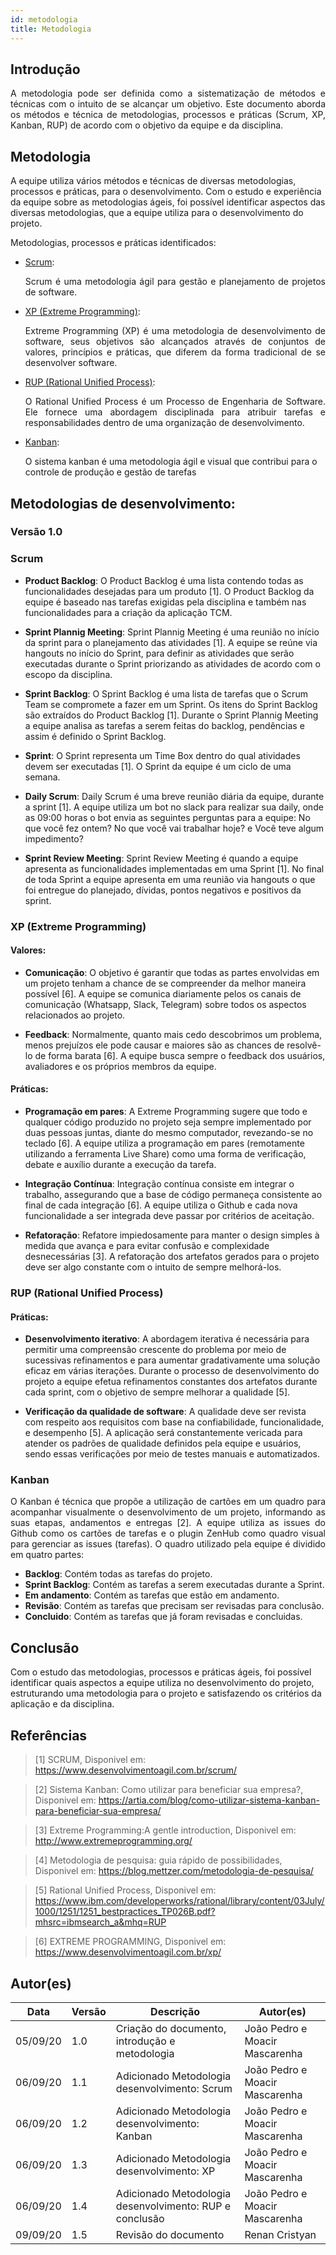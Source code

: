 ```yaml
---
id: metodologia
title: Metodologia
---
```



## Introdução

<p align = "justify">
A metodologia pode ser definida como a sistematização de métodos e técnicas com o intuito de se alcançar um objetivo. Este documento aborda os métodos e técnica de metodologias, processos e práticas (Scrum, XP, Kanban, RUP) de acordo com o objetivo da equipe e da disciplina.
</p>

## Metodologia
A equipe utiliza vários métodos e técnicas de diversas metodologias, processos e práticas, para o desenvolvimento. Com o estudo e  experiência da equipe sobre as metodologias ágeis, foi possível identificar aspectos das diversas metodologias, que a equipe utiliza para o desenvolvimento do projeto.

Metodologias, processos e práticas identificados:


- [Scrum](https://www.desenvolvimentoagil.com.br/scrum/):<p align = "justify">
Scrum é uma metodologia ágil para gestão e planejamento de projetos de software.
</p>

- [XP (Extreme Programming)](https://www.desenvolvimentoagil.com.br/xp/):<p align = "justify">
Extreme Programming (XP) é uma metodologia de desenvolvimento de software, seus objetivos são alcançados através de conjuntos de valores, princípios e práticas, que diferem da forma tradicional de se desenvolver software.
</p>

- [RUP (Rational Unified Process)](https://www.ibm.com/developerworks/rational/library/content/03July/1000/1251/1251_bestpractices_TP026B.pdf?mhsrc=ibmsearch_a&mhq=RUP):<p align = "justify">
O Rational Unified Process é um Processo de Engenharia de Software. Ele fornece uma abordagem disciplinada para atribuir
tarefas e responsabilidades dentro de uma organização de desenvolvimento.
<p>

- [Kanban](https://artia.com/blog/como-utilizar-sistema-kanban-para-beneficiar-sua-empresa/):</p>
    O sistema kanban é uma metodologia ágil e visual que contribui para o controle de produção e gestão de tarefas
<p align = "justify">


## Metodologias de desenvolvimento:

### Versão 1.0

### Scrum

- **Product Backlog**: O Product Backlog é uma lista contendo todas as funcionalidades desejadas para um produto [1]. O Product Backlog da equipe é baseado nas tarefas exigidas pela disciplina e também nas funcionalidades para a criação da aplicação TCM.
 
- **Sprint Plannig Meeting**: Sprint Plannig Meeting é uma reunião no início da sprint para o planejamento das atividades [1]. A equipe se reúne via hangouts no início do Sprint, para definir as atividades que serão executadas durante o Sprint priorizando as atividades de acordo com o escopo da disciplina.
 
- **Sprint Backlog**: O Sprint Backlog é uma lista de tarefas que o Scrum Team se compromete a fazer em um Sprint. Os itens do Sprint Backlog são extraídos do Product Backlog [1]. Durante o Sprint Plannig Meeting a equipe analisa as tarefas a serem feitas do backlog, pendências e assim é definido o Sprint Backlog.
 
- **Sprint**: O Sprint representa um Time Box dentro do qual atividades devem ser executadas [1]. O Sprint da equipe é um ciclo de uma semana.
 
- **Daily Scrum**: Daily Scrum é uma breve reunião diária da equipe, durante a sprint [1]. A equipe utiliza um bot no slack para realizar sua daily, onde as 09:00 horas o bot envia as seguintes perguntas para a equipe: No que você fez ontem? No que você vai trabalhar hoje? e Você teve algum impedimento?
 
- **Sprint Review Meeting**: Sprint Review Meeting é quando a equipe apresenta as funcionalidades implementadas em uma Sprint [1]. No final de toda Sprint a equipe apresenta em uma reunião via hangouts o que foi entregue do planejado, dívidas, pontos negativos e positivos da sprint.

### XP (Extreme Programming)

#### Valores:

- **Comunicação**: O objetivo é garantir que todas as partes envolvidas em um projeto tenham a chance de se compreender da melhor maneira possível [6]. A equipe se comunica diariamente pelos os canais de comunicação (Whatsapp, Slack, Telegram) sobre todos os aspectos  relacionados ao projeto.
 
- **Feedback**: Normalmente, quanto mais cedo descobrimos um problema, menos prejuízos ele pode causar e maiores são as chances de resolvê-lo de forma barata [6]. A equipe busca sempre o feedback dos usuários, avaliadores e os próprios membros da equipe.

#### Práticas: 

- **Programação em pares**: A Extreme Programming sugere que todo e qualquer código produzido no projeto seja sempre implementado por duas pessoas juntas, diante do mesmo computador, revezando-se no teclado [6]. A equipe utiliza a programação em pares (remotamente utilizando a ferramenta Live Share) como uma forma de verificação, debate e auxílio durante a execução da tarefa.

- **Integração Contínua**: Integração contínua consiste em integrar o trabalho, assegurando que a base de código permaneça consistente ao final de cada integração [6]. A equipe utiliza o Github e cada nova funcionalidade a ser integrada deve passar por critérios de aceitação.

- **Refatoração**: Refatore impiedosamente para manter o design simples à medida que avança e para evitar confusão e complexidade desnecessárias [3]. A refatoração dos artefatos gerados para o projeto deve ser algo constante com o intuito de sempre melhorá-los.


### RUP (Rational Unified Process)

#### Práticas:

- **Desenvolvimento iterativo**: A
abordagem iterativa é necessária para permitir uma compreensão crescente do problema por meio de sucessivas
refinamentos e para aumentar gradativamente uma solução eficaz em várias iterações. Durante o processo de desenvolvimento do projeto a equipe efetua refinamentos constantes dos artefatos durante cada sprint, com o objetivo de sempre melhorar a qualidade [5]. 

- **Verificação da qualidade de software**: A qualidade deve ser revista com
respeito aos requisitos com base na confiabilidade, funcionalidade, e desempenho [5]. A aplicação será constantemente vericada para atender os padrões de qualidade definidos pela equipe e usuários, sendo essas verificações por meio de testes manuais e automatizados. 

<!-- - **Controlar mudanças no software**: O processo descreve -->

### Kanban

<p align = "justify">
O Kanban é técnica que propõe a utilização de cartões em um quadro para acompanhar visualmente o desenvolvimento de um projeto, informando as suas etapas, andamentos e entregas [2]. A equipe utiliza as issues do Github como os cartões de tarefas e o plugin ZenHub como quadro visual para gerenciar as issues (tarefas). O quadro utilizado pela equipe é dividido em quatro partes:
</p>

- **Backlog**: Contém todas as tarefas do projeto. 
- **Sprint Backlog**: Contém as tarefas a serem executadas durante a Sprint.
- **Em andamento**: Contém as tarefas que estão em andamento.
- **Revisão**: Contém as tarefas que precisam ser revisadas para conclusão.
- **Concluido**: Contém as tarefas que já foram revisadas e concluidas.


## Conclusão

<p align = "justify">

Com o estudo das metodologias, processos e práticas ágeis, foi possível identificar quais aspectos a equipe utiliza no desenvolvimento do projeto, estruturando uma metodologia para o projeto e satisfazendo os critérios da aplicação e da disciplina.

</p>

## Referências

> [1] SCRUM, Disponivel em: https://www.desenvolvimentoagil.com.br/scrum/

> [2] Sistema Kanban: Como utilizar para beneficiar sua empresa?, Disponivel em: https://artia.com/blog/como-utilizar-sistema-kanban-para-beneficiar-sua-empresa/

> [3] Extreme Programming:A gentle introduction, Disponivel em: http://www.extremeprogramming.org/

> [4] Metodologia de pesquisa: guia rápido de possibilidades, Disponivel em: https://blog.mettzer.com/metodologia-de-pesquisa/

> [5] Rational Unified Process, Disponivel em: https://www.ibm.com/developerworks/rational/library/content/03July/1000/1251/1251_bestpractices_TP026B.pdf?mhsrc=ibmsearch_a&mhq=RUP

> [6] EXTREME PROGRAMMING, Disponivel em: https://www.desenvolvimentoagil.com.br/xp/


## Autor(es)

| Data | Versão | Descrição | Autor(es) |
| -- | -- | -- | -- |
| 05/09/20 | 1.0 | Criação do documento, introdução e metodologia | João Pedro e Moacir Mascarenha |
| 06/09/20 | 1.1 | Adicionado Metodologia desenvolvimento: Scrum | João Pedro e Moacir Mascarenha |
| 06/09/20 | 1.2 | Adicionado Metodologia desenvolvimento: Kanban | João Pedro e Moacir Mascarenha |
| 06/09/20 | 1.3 | Adicionado Metodologia desenvolvimento: XP | João Pedro e Moacir Mascarenha |
| 06/09/20 | 1.4 | Adicionado Metodologia desenvolvimento: RUP e conclusão | João Pedro e Moacir Mascarenha |
| 09/09/20 | 1.5 | Revisão do documento | Renan Cristyan |